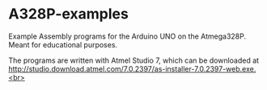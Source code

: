 # A328P-examples
Example Assembly programs for the Arduino UNO on the Atmega328P.<br>
Meant for educational purposes.<br>

The programs are written with Atmel Studio 7, which can be downloaded at http://studio.download.atmel.com/7.0.2397/as-installer-7.0.2397-web.exe.<br>
